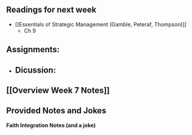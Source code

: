 ## Readings for next week
- [[Essentials of Strategic Management (Gamble, Peteraf, Thompson)]]
	- Ch 9

## Assignments:
- Dicussion:
	- 

## [[Overview Week 7 Notes]]

## Provided Notes and Jokes

**Faith Integration Notes (and a joke)**

